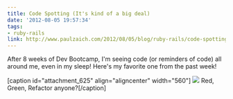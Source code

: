 ```yaml
---
title: Code Spotting (It's kind of a big deal)
date: '2012-08-05 19:57:34'
tags:
- ruby-rails
link: http://www.paulzaich.com/2012/08/05/blog/ruby-rails/code-spotting-its-kind-of-a-big-deal/
---
```


After 8 weeks of Dev Bootcamp, I'm seeing code (or reminders of code) all around me, even in my sleep! Here's my favorite one from the past week!

[caption id="attachment_625" align="aligncenter" width="560"]
![](http://www.paulzaich.com/wp-content/uploads/2012/08/red-green-refactor-560x560.jpg) Red, Green, Refactor anyone?[/caption]
